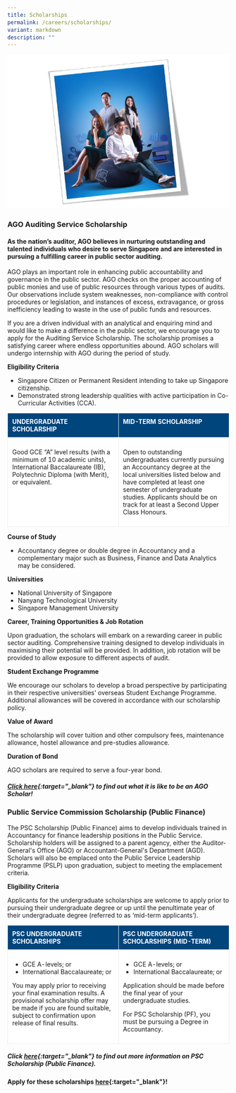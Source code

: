 ```yaml
---
title: Scholarships
permalink: /careers/scholarships/
variant: markdown
description: ""
---
```

![](/images/banner_scholarship.png)

<style>
		.scholarship-table {
				width: 100%;
				border-collapse: collapse;
				background: #fff;
		}

		.scholarship-table th,
		.scholarship-table td {
				padding: 10px;
				border: 1px solid #eaeaea;
				border-width: 1px !important;
				vertical-align: top;
		}

		.scholarship-table th {
				width: 50%;
				font-weight: bold;
				background: #00457c;
				color: #ffffff !important;
				text-transform: uppercase;
				text-align: left;
		}
</style>

### **AGO Auditing Service Scholarship**
#### As the nation’s auditor, AGO believes in nurturing outstanding and talented individuals who desire to serve Singapore and are interested in pursuing a fulfilling career in public sector auditing.

AGO plays an important role in enhancing public accountability and governance in the public sector. AGO checks on the proper accounting of public monies and use of public resources through various types of audits. Our observations include system weaknesses, non-compliance with control procedures or legislation, and instances of excess, extravagance, or gross inefficiency leading to waste in the use of public funds and resources.

If you are a driven individual with an analytical and enquiring mind and would like to make a difference in the public sector, we encourage you to apply for the Auditing Service Scholarship. The scholarship promises a satisfying career where endless opportunities abound. AGO scholars will undergo internship with AGO during the period of study.

**Eligibility Criteria**

*   Singapore Citizen or Permanent Resident intending to take up Singapore citizenship.
*   Demonstrated strong leadership qualities with active participation in Co-Curricular Activities (CCA).

<table class="scholarship-table">
        <tbody>
            <tr>
                <th>UNDERGRADUATE SCHOLARSHIP</th>
                <th>MID-TERM SCHOLARSHIP</th>
            </tr>
            <tr>
                <td><p>
                    Good GCE “A” level results (with a minimum of 10 academic units), International Baccalaureate (IB), Polytechnic Diploma (with Merit), or equivalent.</p>
                </td>
                <td><p>
                    Open to outstanding undergraduates currently pursuing an Accountancy degree at the local universities listed below and have completed at least one semester of undergraduate studies. Applicants should be on track for at least a Second Upper Class Honours.</p>
                </td>
            </tr>
        </tbody>
    </table>

**Course of Study**

*   Accountancy degree or double degree in Accountancy and a complementary major such as Business, Finance and Data Analytics may be considered.

**Universities**

*   National University of Singapore
*   Nanyang Technological University
*   Singapore Management University

**Career, Training Opportunities &amp; Job Rotation**

Upon graduation, the scholars will embark on a rewarding career in public sector auditing. Comprehensive training designed to develop individuals in maximising their potential will be provided. In addition, job rotation will be provided to allow exposure to different aspects of audit.

**Student Exchange Programme**

We encourage our scholars to develop a broad perspective by participating in their respective universities' overseas Student Exchange Programme. Additional allowances will be covered in accordance with our scholarship policy.

**Value of Award**

The scholarship will cover tuition and other compulsory fees, maintenance allowance, hostel allowance and pre-studies allowance.

**Duration of Bond**

AGO scholars are required to serve a four-year bond.

##### **[Click here](https://www.scholarschoice.com.sg/experience/ago-auditing-service-scholarship-strengthen-financial-governance/){:target="_blank"}** to find out what it is like to be an AGO Scholar!

### **Public Service Commission Scholarship (Public Finance)**
The PSC Scholarship (Public Finance) aims to develop individuals trained in Accountancy for finance leadership positions in the Public Service. Scholarship holders will be assigned to a parent agency, either the Auditor-General's Office (AGO) or Accountant-General's Department (AGD). Scholars will also be emplaced onto the Public Service Leadership Programme (PSLP) upon graduation, subject to meeting the emplacement criteria. 

**Eligibility Criteria**

Applicants for the undergraduate scholarships are welcome to apply prior to pursuing their undergraduate degree or up until the penultimate year of their undergraduate degree (referred to as ‘mid-term applicants’).

<table class="scholarship-table">
        <tbody>
            <tr>
                <th>PSC UNDERGRADUATE SCHOLARSHIPS</th>
                <th>PSC UNDERGRADUATE SCHOLARSHIPS (MID-TERM)</th>
            </tr>
            <tr>
                <td>
                    <ul>
                        <li>GCE A-levels; or</li>
                        <li>International Baccalaureate; or</li>
                        <!-- Add other list items as needed -->
                    </ul>
                    <p>
                        You may apply prior to receiving your final examination results. A provisional scholarship offer may be made if you are found suitable, subject to confirmation upon release of final results.
                    </p>
                </td>
                <td>
                    <ul>
                        <li>GCE A-levels; or</li>
                        <li>International Baccalaureate; or</li>
                        <!-- Add other list items as needed -->
                    </ul>
                    <p>
                        Application should be made before the final year of your undergraduate studies.
                    </p>
                    <p>
                        For PSC Scholarship (PF), you must be pursuing a Degree in Accountancy.
                    </p>
                </td>
            </tr>
        </tbody>
    </table>

##### Click [here](https://www.psc.gov.sg/scholarships/undergraduate-scholarships/psc-scholarships){:target="_blank"} to find out more information on PSC Scholarship (Public Finance).

#### **Apply for these scholarships** [here](https://www.psc.gov.sg/scholarships/undergraduate-scholarships/psc-scholarships?q=apply){:target="_blank"}!